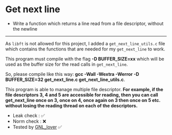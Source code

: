 # Get next line
 - Write a function which returns a line read from a file descriptor, without the newline

----
As `libft` is not allowed for this project, I added a `get_next_line_utils.c` file which contains the functions that are needed for my `get_next_line` to work.

This program must compile with the flag **-D BUFFER_SIZE=xx** which will be used as the buffer size for the read calls in `get_next_line`.

So, please compile like this way: **gcc -Wall -Wextra -Werror -D BUFFER_SIZE=32 get_next_line.c get_next_line_utils.c**.

This program is able to manage multiple file descriptor. 
**For example, if the file descriptors 3, 4 and 5 are accessible for reading, then you can call get_next_line once on 3, once on 4, once again on 3 then once on 5 etc. without losing the reading thread on each of the descriptors.**

 - Leak check : ✅
 - Norm check : ❌
 - Tested by [GNL_lover](https://github.com/charMstr/GNL_lover) ✅
